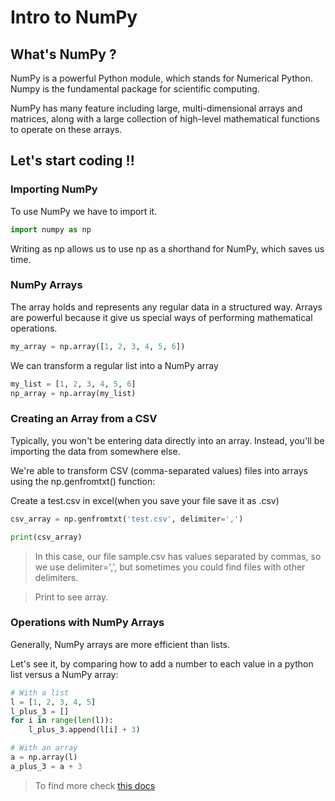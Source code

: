 # Intro to NumPy

## What's NumPy ?

NumPy is a  powerful Python module, which stands for Numerical Python. Numpy is the fundamental package for scientific computing.

NumPy has many feature including large, multi-dimensional arrays and matrices, along with a large collection of high-level mathematical functions to operate on these arrays.

## Let's start coding !!

### Importing NumPy

To use NumPy we have to import it.

```python
import numpy as np 
```

Writing as np allows us to use np as a shorthand for NumPy, which saves us time.


### NumPy Arrays

The array holds and represents any regular data in a structured way.
Arrays are powerful because it give us special ways of performing mathematical operations.

```python
my_array = np.array([1, 2, 3, 4, 5, 6])
```

We can transform a regular list into a NumPy array

```python
my_list = [1, 2, 3, 4, 5, 6]
np_array = np.array(my_list)
```

### Creating an Array from a CSV 

Typically, you won't be entering data directly into an array. Instead, you'll be importing the data from somewhere else.

We're able to transform CSV (comma-separated values) files into arrays using the np.genfromtxt() function:

Create a test.csv in excel(when you save your file save it as .csv)

```python
csv_array = np.genfromtxt('test.csv', delimiter=',')

print(csv_array)
```

> In this case, our file sample.csv has values separated by commas, so we use delimiter=',', but sometimes you could find files with other delimiters.

> Print to see array.

### Operations with NumPy Arrays 

Generally, NumPy arrays are more efficient than lists.

Let's see it, by comparing how to add a number to each value in a python list versus a NumPy array: 

```python
# With a list
l = [1, 2, 3, 4, 5]
l_plus_3 = []
for i in range(len(l)):
    l_plus_3.append(l[i] + 3)
```

```python
# With an array
a = np.array(l)
a_plus_3 = a + 3
```

> To find more check [this docs](https://www.scipy-lectures.org/intro/numpy/operations.html)

